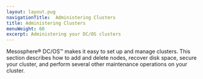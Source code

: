 ```yaml
---
layout: layout.pug
navigationTitle:  Administering Clusters
title: Administering Clusters
menuWeight: 60
excerpt: Administering your DC/OS clusters
---
```



Mesosphere&reg; DC/OS&trade; makes it easy to set up and manage clusters. This section describes how to add and delete nodes, recover disk space, secure your cluster, and perform several other maintenance operations on your cluster.
